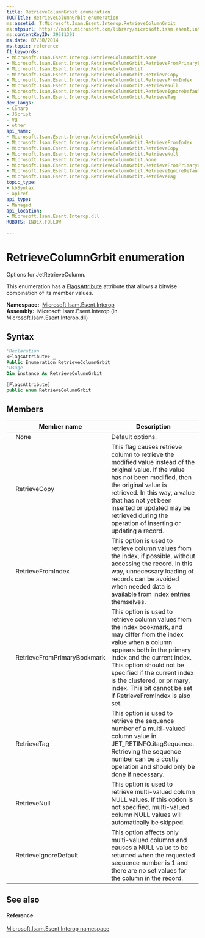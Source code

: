 ```yaml
---
title: RetrieveColumnGrbit enumeration
TOCTitle: RetrieveColumnGrbit enumeration
ms:assetid: T:Microsoft.Isam.Esent.Interop.RetrieveColumnGrbit
ms:mtpsurl: https://msdn.microsoft.com/library/microsoft.isam.esent.interop.retrievecolumngrbit(v=EXCHG.10)
ms:contentKeyID: 39511391
ms.date: 07/30/2014
ms.topic: reference
f1_keywords:
- Microsoft.Isam.Esent.Interop.RetrieveColumnGrbit.None
- Microsoft.Isam.Esent.Interop.RetrieveColumnGrbit.RetrieveFromPrimaryBookmark
- Microsoft.Isam.Esent.Interop.RetrieveColumnGrbit
- Microsoft.Isam.Esent.Interop.RetrieveColumnGrbit.RetrieveCopy
- Microsoft.Isam.Esent.Interop.RetrieveColumnGrbit.RetrieveFromIndex
- Microsoft.Isam.Esent.Interop.RetrieveColumnGrbit.RetrieveNull
- Microsoft.Isam.Esent.Interop.RetrieveColumnGrbit.RetrieveIgnoreDefault
- Microsoft.Isam.Esent.Interop.RetrieveColumnGrbit.RetrieveTag
dev_langs:
- CSharp
- JScript
- VB
- other
api_name: 
- Microsoft.Isam.Esent.Interop.RetrieveColumnGrbit
- Microsoft.Isam.Esent.Interop.RetrieveColumnGrbit.RetrieveFromIndex
- Microsoft.Isam.Esent.Interop.RetrieveColumnGrbit.RetrieveCopy
- Microsoft.Isam.Esent.Interop.RetrieveColumnGrbit.RetrieveNull
- Microsoft.Isam.Esent.Interop.RetrieveColumnGrbit.None
- Microsoft.Isam.Esent.Interop.RetrieveColumnGrbit.RetrieveFromPrimaryBookmark
- Microsoft.Isam.Esent.Interop.RetrieveColumnGrbit.RetrieveIgnoreDefault
- Microsoft.Isam.Esent.Interop.RetrieveColumnGrbit.RetrieveTag
topic_type: 
- kbSyntax
- apiref
api_type: 
- Managed
api_location: 
- Microsoft.Isam.Esent.Interop.dll
ROBOTS: INDEX,FOLLOW

---
```


# RetrieveColumnGrbit enumeration

Options for JetRetrieveColumn.

This enumeration has a [FlagsAttribute](/dotnet/api/system.flagsattribute) attribute that allows a bitwise combination of its member values.

**Namespace:**  [Microsoft.Isam.Esent.Interop](hh596136\(v=exchg.10\).md)  
**Assembly:**  Microsoft.Isam.Esent.Interop (in Microsoft.Isam.Esent.Interop.dll)

## Syntax

``` vb
'Declaration
<FlagsAttribute> _
Public Enumeration RetrieveColumnGrbit
'Usage
Dim instance As RetrieveColumnGrbit
```

``` csharp
[FlagsAttribute]
public enum RetrieveColumnGrbit
```

## Members

<table>
<thead>
<tr class="header">
<th></th>
<th>Member name</th>
<th>Description</th>
</tr>
</thead>
<tbody>
<tr class="odd">
<td></td>
<td>None</td>
<td>Default options.</td>
</tr>
<tr class="even">
<td></td>
<td>RetrieveCopy</td>
<td>This flag causes retrieve column to retrieve the modified value instead of the original value. If the value has not been modified, then the original value is retrieved. In this way, a value that has not yet been inserted or updated may be retrieved during the operation of inserting or updating a record.</td>
</tr>
<tr class="odd">
<td></td>
<td>RetrieveFromIndex</td>
<td>This option is used to retrieve column values from the index, if possible, without accessing the record. In this way, unnecessary loading of records can be avoided when needed data is available from index entries themselves.</td>
</tr>
<tr class="even">
<td></td>
<td>RetrieveFromPrimaryBookmark</td>
<td>This option is used to retrieve column values from the index bookmark, and may differ from the index value when a column appears both in the primary index and the current index. This option should not be specified if the current index is the clustered, or primary, index. This bit cannot be set if RetrieveFromIndex is also set.</td>
</tr>
<tr class="odd">
<td></td>
<td>RetrieveTag</td>
<td>This option is used to retrieve the sequence number of a multi-valued column value in JET_RETINFO.itagSequence. Retrieving the sequence number can be a costly operation and should only be done if necessary.</td>
</tr>
<tr class="even">
<td></td>
<td>RetrieveNull</td>
<td>This option is used to retrieve multi-valued column NULL values. If this option is not specified, multi-valued column NULL values will automatically be skipped.</td>
</tr>
<tr class="odd">
<td></td>
<td>RetrieveIgnoreDefault</td>
<td>This option affects only multi-valued columns and causes a NULL value to be returned when the requested sequence number is 1 and there are no set values for the column in the record.</td>
</tr>
</tbody>
</table>


## See also

#### Reference

[Microsoft.Isam.Esent.Interop namespace](hh596136\(v=exchg.10\).md)